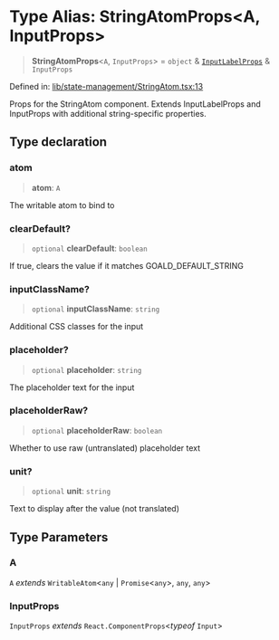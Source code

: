 # Type Alias: StringAtomProps\<A, InputProps\>

> **StringAtomProps**\<`A`, `InputProps`\> = `object` & [`InputLabelProps`](InputLabelProps.md) & `InputProps`

Defined in: [lib/state-management/StringAtom.tsx:13](https://github.com/aldesgroup/goaldn/blob/6a7943d02984b1a6b41d76a3a483a1484b644076/lib/state-management/StringAtom.tsx#L13)

Props for the StringAtom component.
Extends InputLabelProps and InputProps with additional string-specific properties.

## Type declaration

### atom

> **atom**: `A`

The writable atom to bind to

### clearDefault?

> `optional` **clearDefault**: `boolean`

If true, clears the value if it matches GOALD_DEFAULT_STRING

### inputClassName?

> `optional` **inputClassName**: `string`

Additional CSS classes for the input

### placeholder?

> `optional` **placeholder**: `string`

The placeholder text for the input

### placeholderRaw?

> `optional` **placeholderRaw**: `boolean`

Whether to use raw (untranslated) placeholder text

### unit?

> `optional` **unit**: `string`

Text to display after the value (not translated)

## Type Parameters

### A

`A` *extends* `WritableAtom`\<`any` \| `Promise`\<`any`\>, `any`, `any`\>

### InputProps

`InputProps` *extends* `React.ComponentProps`\<*typeof* `Input`\>
